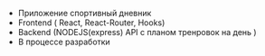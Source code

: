 - Приложение спортивный дневник 
- Frontend ( React, React-Router, Hooks)
- Backend (NODEJS(express) API с планом тренровок на день )
- В процессе разработки 
